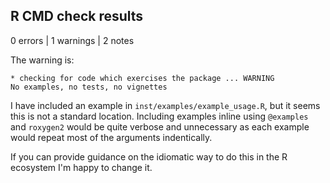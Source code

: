 ## R CMD check results
0 errors | 1 warnings | 2 notes

The warning is:

```
* checking for code which exercises the package ... WARNING
No examples, no tests, no vignettes
```

I have included an example in `inst/examples/example_usage.R`, but it seems this is not a standard location. Including examples inline using `@examples` and `roxygen2` would be quite verbose and unnecessary as each example would repeat most of the arguments indentically. 

If you can provide guidance on the idiomatic way to do this in the R ecosystem I'm happy to change it.